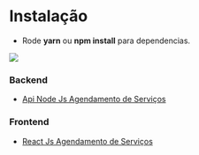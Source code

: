 # Instalação

- Rode **yarn** ou **npm install** para dependencias.

<img src=".github/example.gif">

### Backend

- <a href="https://github.com/marlonauthority/nodejs-api-appointments-services">Api Node Js Agendamento de Serviços</a>

### Frontend

- <a href="https://github.com/marlonauthority/reactjs-appointments-services">React Js Agendamento de Serviços</a>
